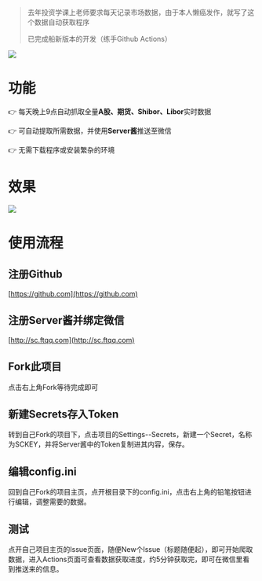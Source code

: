 > 去年投资学课上老师要求每天记录市场数据，由于本人懒癌发作，就写了这个数据自动获取程序
>
> 已完成船新版本的开发（练手Github Actions）

<a title="GitHub Stars" target="_blank" href="https://github.com/huanghaozi/autoInvestmentLog/stargazers"><img src="https://img.shields.io/github/stars/huanghaozi/autoInvestmentLog.svg?label=Star&style=social"></a>  
# 功能
:point_right: 每天晚上9点自动抓取全量**A股、期货、Shibor、Libor**实时数据

:point_right: 可自动提取所需数据，并使用**Server酱**推送至微信

:point_right: 无需下载程序或安装繁杂的环境

# 效果
![](https://cdn.jsdelivr.net/gh/huanghaozi/autoInvestmentLog@master/preview.jpg)

# 使用流程
## 注册Github
[https://github.com](https://github.com)
## 注册Server酱并绑定微信
[http://sc.ftqq.com](http://sc.ftqq.com)
## Fork此项目

点击右上角Fork等待完成即可

## 新建Secrets存入Token

转到自己Fork的项目下，点击项目的Settings--Secrets，新建一个Secret，名称为SCKEY，并将Server酱中的Token复制进其内容，保存。

## 编辑config.ini

回到自己Fork的项目主页，点开根目录下的config.ini，点击右上角的铅笔按钮进行编辑，调整需要的数据。

## 测试
点开自己项目主页的Issue页面，随便New个Issue（标题随便起），即可开始爬取数据，进入Actions页面可查看数据获取进度，约5分钟获取完，即可在微信里看到推送来的信息。